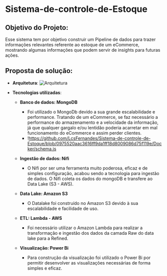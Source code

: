 # Sistema-de-controle-de-Estoque

## Objetivo do Projeto:
   Esse sistema tem por objetivo construir um Pipeline de dados para trazer informações relevantes referente ao estoque de um eCommerce, mostrando algumas informações que podem servir de insights para futuras ações.

## Proposta de solução:

  - **Arquitetura**:
    ![Arquitetura](https://github.com/LcsFernandes/Sistema-de-controle-de-Estoque/assets/47150397/3510ce65-d230-429c-b15c-2ebf5b3df0c7)


    
  - **Tecnologias utilizadas**:
      - **Banco de dados: MongoDB**
          - Foi utilizado o MongoDb devido a sua grande escalabilidade e performance. Tratando de um eCommerce, se faz necessário a performance do armazenamento e a velocidade da informação, já que qualquer gargalo e/ou lentidão poderia acarretar em mal funcionamento do eCommerce e assim perder clientes.
          - !https://github.com/LcsFernandes/Sistema-de-controle-de-Estoque/blob/0975520aac3616ff9da1ff18d8009086d75f119e/Docker/schema.js
 
      - **Ingestão de dados: Nifi**
         - O Nifi por ser uma ferramenta muito poderosa, eficaz e de simples configuração, acabou sendo a tecnologia para ingestão de dados. O Nifi coleta os dados do mongoDB e transfere ao Data Lake (S3 - AWS).  
      
      - **Data Lake: Amazon S3**
        - O Datalake foi construído no Amazon S3 devido à sua escalabilidade e facilidade de uso. 
      
      - **ETL: Lambda - AWS**
         - Foi necessário utilizar o Amazon Lambda para realizar a transformação e ingestão dos dados da camada Raw do data lake para a Refined.
      
      - **Visualização: Power Bi**
         - Para construção da visualização foi utilizado o Power Bi por permitir desenvolver as visualizações necessárias de forma simples e eficaz.
